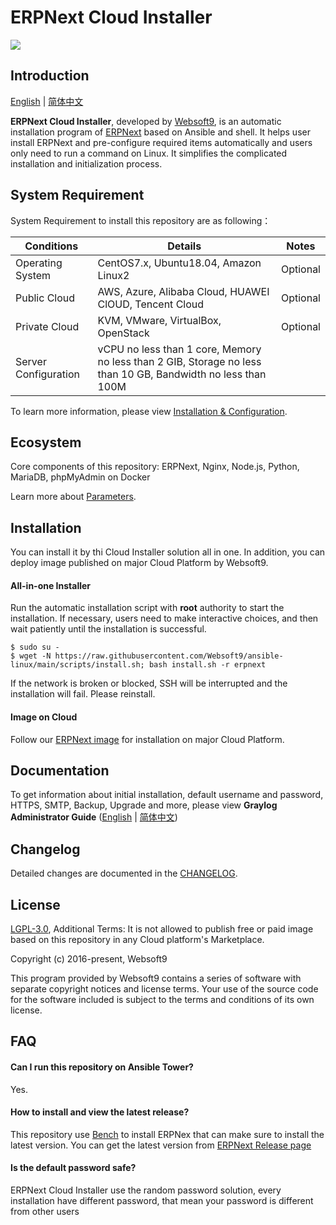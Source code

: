 # ERPNext Cloud Installer

![](https://libs.websoft9.com/common/websott9-cloud-installer.png) 

## Introduction

[English](/README.md) | [简体中文](/README-zh.md)  

**ERPNext Cloud Installer**, developed by [Websoft9](https://www.websoft9.com), is an automatic installation program of [ERPNext](https://erpnext.com/) based on Ansible and shell. It helps user install ERPNext and pre-configure required items automatically and users only need to run a command on Linux. It simplifies the complicated installation and initialization process.  

## System Requirement

System Requirement to install this repository are as following：

| Conditions       | Details                               | Notes                |
| ------------------- | --------------------------------| -------------------- |
| Operating System   | CentOS7.x, Ubuntu18.04, Amazon Linux2 | Optional                 |
| Public Cloud     | AWS, Azure, Alibaba Cloud, HUAWEI ClOUD, Tencent Cloud    | Optional                 |
| Private Cloud     | KVM, VMware, VirtualBox, OpenStack    | Optional                 |
| Server Configuration | vCPU no less than 1 core, Memory no less than  2 GIB, Storage no less than 10 GB, Bandwidth no less than 100M ||

To learn more information, please view [Installation & Configuration](https://github.com/frappe/bench).

## Ecosystem

Core components of this repository: ERPNext, Nginx, Node.js, Python, MariaDB, phpMyAdmin on Docker

Learn more about [Parameters](/docs/stack-components.md).

## Installation

You can install it by thi Cloud Installer solution all in one. In addition, you can deploy image published on major Cloud Platform by Websoft9.

#### All-in-one Installer

Run the automatic installation script with **root** authority to start the installation. If necessary, users need to make interactive choices, and then wait patiently until the installation is successful.

```
$ sudo su -
$ wget -N https://raw.githubusercontent.com/Websoft9/ansible-linux/main/scripts/install.sh; bash install.sh -r erpnext
```

If the network is broken or blocked, SSH will be interrupted and the installation will fail. Please reinstall.

#### Image on Cloud 

Follow our [ERPNext image](https://apps.websoft9.com/erpnext) for installation on major Cloud Platform.

## Documentation

To get information about initial installation, default username and password, HTTPS, SMTP, Backup, Upgrade and more, please view **Graylog Administrator Guide** ([English](https://support.websoft9.com/docs/erpnext) | [简体中文](https://support.websoft9.com/docs/erpnext/zh))

## Changelog

Detailed changes are documented in the [CHANGELOG](/CHANGELOG.md).

## License

[LGPL-3.0](/License.md), Additional Terms: It is not allowed to publish free or paid image based on this repository in any Cloud platform's Marketplace.

Copyright (c) 2016-present, Websoft9

This program provided by Websoft9 contains a series of software with separate copyright notices and license terms. Your use of the source code for the software included is subject to the terms and conditions of its own license.

## FAQ

#### Can I run this repository on Ansible Tower? 

Yes.

#### How to install and view the latest release?

This repository use [Bench](https://github.com/frappe/bench) to install ERPNex that can make sure to install the latest version. You can get the latest version from [ERPNext Release page](https://github.com/frappe/erpnext/releases)

#### Is the default password safe?

ERPNext Cloud Installer use the random password solution, every installation have different password, that mean your password is different from other users
